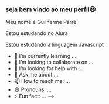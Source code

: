 ### seja bem vindo ao meu perfil😃

Meu nome é Guilherme Parré

Estou estudando no Alura

Estou estudando a linguagem Javascript
- 🌱 I’m currently learning ...
- 👯 I’m looking to collaborate on ...
- 🤔 I’m looking for help with ...
- 💬 Ask me about ...
- 📫 How to reach me: ...
- 😄 Pronouns: ...
- ⚡ Fun fact: ...
-->
